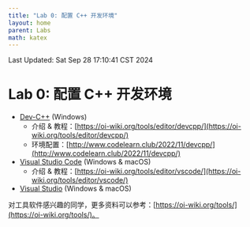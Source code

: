 ```yaml
---
title: "Lab 0: 配置 C++ 开发环境"
layout: home
parent: Labs
math: katex
---
```

Last Updated: Sat Sep 28 17:10:41 CST 2024

# Lab 0: 配置 C++ 开发环境

- [Dev-C++](https://sourceforge.net/projects/orwelldevcpp/) (Windows)
	- 介绍 & 教程：[https://oi-wiki.org/tools/editor/devcpp/](https://oi-wiki.org/tools/editor/devcpp/)
	- 环境配置：[http://www.codelearn.club/2022/11/devcpp/](http://www.codelearn.club/2022/11/devcpp/)
- [Visual Studio Code](https://code.visualstudio.com/) (Windows & macOS)
	- 介绍 & 教程：[https://oi-wiki.org/tools/editor/vscode/](https://oi-wiki.org/tools/editor/vscode/)
- [Visual Studio](https://visualstudio.microsoft.com/zh-hans/) (Windows & macOS)

对工具软件感兴趣的同学，更多资料可以参考：[https://oi-wiki.org/tools/](https://oi-wiki.org/tools/)。